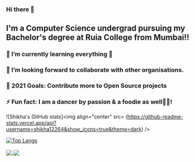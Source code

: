 ### Hi there 👋

## I'm a Computer Science undergrad pursuing my Bachelor's degree at Ruia College from Mumbai!!
### 🌱 I’m currently learning everything 🤣
### 👯 I’m looking forward to collaborate with other organisations.
### 🚀 2021 Goals: Contribute more to Open Source projects
### ⚡ Fun fact: I am a dancer by passion & a foodie as well🍕😂!   
 ![Shikha's GitHub stats]<img align="center" src= (https://github-readme-stats.vercel.app/api?username=shikha12264&show_icons=true&theme=dark) />

 
 [![Top Langs](https://github-readme-stats.vercel.app/api/top-langs/?username=shikha12264)](https://github.com/shikha12264/github-readme-stats&show_icons=true&theme=dark)

<a href="https://github.com/shikha12264/github-readme-stats">
  <img align="center" src="https://github-readme-stats.vercel.app/api/pin/?username=shikha12264&repo=Covid-19-NGO-Website-HTML-CSS-JAVASCRIPT-" />
</a>
<a href="https://github.com/shikha12264/Covid-19-NGO-Website-HTML-CSS-JAVASCRIPT-">
  <img align="center" src="https://github-readme-stats.vercel.app/api/pin/?username=shikha12264&repo=Spiderbot-in-python" />
</a>



